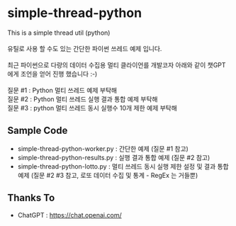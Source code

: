 # simple-thread-python

This is a simple thread util (python) \
 \
유틸로 사용 할 수도 있는 간단한 파이썬 쓰레드 예제 입니다. \
 \
최근 파이썬으로 다량의 데이터 수집용 멀티 클라이언를 개발코자 아래와 같이 챗GPT에게 조언을 얻어 진행 했습니다 :-)
 \
 \
질문 #1 : Python 멀티 쓰레드 예제 부탁해 \
질문 #2 : Python 멀티 쓰레드 실행 결과 통합 예제 부탁해 \
질문 #3 : python 멀티 쓰레드 동시 실행수 10개 제한 예제 부탁해 
 
## Sample Code

* simple-thread-python-worker.py : 간단한 예제 (질문 #1 참고)
* simple-thread-python-results.py : 실행 결과 통합 예제 (질문 #2 참고)
* simple-thread-python-lotto.py : 멀티 쓰레드 동시 실행 제한 설정 및 결과 통합 예제 (질문 #2 #3 참고, 로또 데이터 수집 및 통계 - RegEx 는 거들뿐)

## Thanks To

* ChatGPT : https://chat.openai.com/
